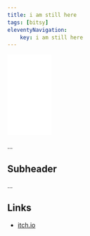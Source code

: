 ```yaml
---
title: i am still here
tags: [bitsy]
eleventyNavigation:
	key: i am still here
---
```


![image](/img/Emblem_White_100px.png)

...

## Subheader

...

## Links
- [itch.io](https://haraiva.itch.io)